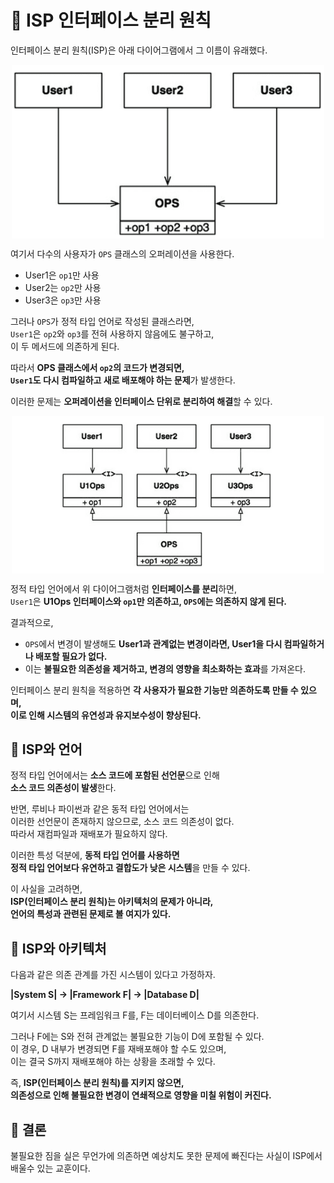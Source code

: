 # 📕 ISP 인터페이스 분리 원칙
인터페이스 분리 원칙(ISP)은 아래 다이어그램에서 그 이름이 유래했다.  

<img src="../Clean Architecture-로버트.C 마틴/img/10_1.png" alt="설명" width="500" style="display: block; margin: auto;">

여기서 다수의 사용자가 `OPS` 클래스의 오퍼레이션을 사용한다.  
- User1은 `op1`만 사용  
- User2는 `op2`만 사용  
- User3은 `op3`만 사용  

그러나 `OPS`가 정적 타입 언어로 작성된 클래스라면,  
`User1`은 `op2`와 `op3`를 전혀 사용하지 않음에도 불구하고,  
이 두 메서드에 의존하게 된다.  

따라서 **OPS 클래스에서 `op2`의 코드가 변경되면,  
`User1`도 다시 컴파일하고 새로 배포해야 하는 문제**가 발생한다.  

이러한 문제는 **오퍼레이션을 인터페이스 단위로 분리하여 해결**할 수 있다.  

<img src="../Clean Architecture-로버트.C 마틴/img/10_2.png" alt="설명" width="500" style="display: block; margin: auto;">

정적 타입 언어에서 위 다이어그램처럼 **인터페이스를 분리**하면,  
`User1`은 **U1Ops 인터페이스와 `op1`만 의존하고, `OPS`에는 의존하지 않게 된다.**  

결과적으로,  
- `OPS`에서 변경이 발생해도 **User1과 관계없는 변경이라면, User1을 다시 컴파일하거나 배포할 필요가 없다.**  
- 이는 **불필요한 의존성을 제거하고, 변경의 영향을 최소화하는 효과**를 가져온다.  

인터페이스 분리 원칙을 적용하면 **각 사용자가 필요한 기능만 의존하도록 만들 수 있으며,  
이로 인해 시스템의 유연성과 유지보수성이 향상된다.**  

## 📗 ISP와 언어
정적 타입 언어에서는 **소스 코드에 포함된 선언문**으로 인해  
**소스 코드 의존성이 발생**한다.  

반면, 루비나 파이썬과 같은 동적 타입 언어에서는  
이러한 선언문이 존재하지 않으므로, 소스 코드 의존성이 없다.  
따라서 재컴파일과 재배포가 필요하지 않다.  

이러한 특성 덕분에, **동적 타입 언어를 사용하면  
정적 타입 언어보다 유연하고 결합도가 낮은 시스템**을 만들 수 있다.  

이 사실을 고려하면,  
**ISP(인터페이스 분리 원칙)는 아키텍처의 문제가 아니라,  
언어의 특성과 관련된 문제로 볼 여지가 있다.**  

## 📗 ISP와 아키텍처
다음과 같은 의존 관계를 가진 시스템이 있다고 가정하자.  

**|System S| → |Framework F| → |Database D|**  

여기서 시스템 S는 프레임워크 F를, F는 데이터베이스 D를 의존한다.  

그러나 F에는 S와 전혀 관계없는 불필요한 기능이 D에 포함될 수 있다.  
이 경우, D 내부가 변경되면 F를 재배포해야 할 수도 있으며,  
이는 결국 S까지 재배포해야 하는 상황을 초래할 수 있다.  

즉, **ISP(인터페이스 분리 원칙)를 지키지 않으면,  
의존성으로 인해 불필요한 변경이 연쇄적으로 영향을 미칠 위험이 커진다.**  

## 📗 결론
불필요한 짐을 실은 무언가에 의존하면 예상치도 못한 문제에 빠진다는 사실이 ISP에서 배울수 있는 교훈이다.